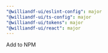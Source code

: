```yaml
---
"@williandf-ui/eslint-config": major
"@williandf-ui/ts-config": major
"@williandf-ui/tokens": major
"@williandf-ui/react": major
---
```


Add to NPM
